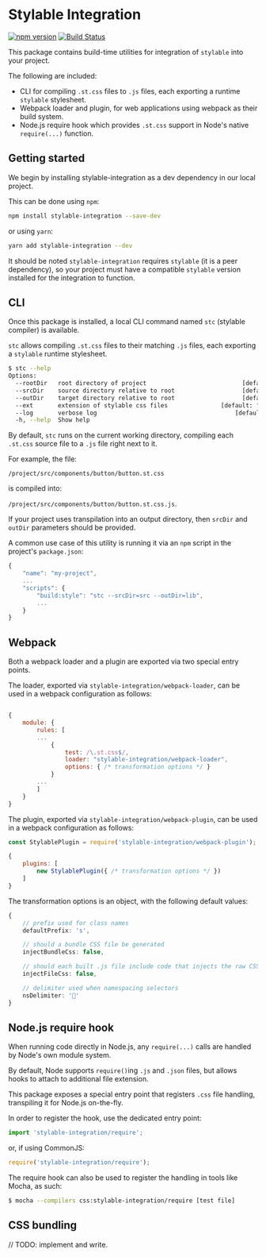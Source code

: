 # Stylable Integration
[![npm version](https://badge.fury.io/js/stylable-integration.svg)](https://www.npmjs.com/package/stylable-integration)
[![Build Status](https://travis-ci.com/wixplosives/stylable-integration.svg?token=JxepjChyzQB66ehAYhtG&branch=master)](https://travis-ci.com/wixplosives/stylable-integration)

This package contains build-time utilities for integration of `stylable` into your project.

The following are included:
- CLI for compiling `.st.css` files to `.js` files, each exporting a runtime `stylable` stylesheet.
- Webpack loader and plugin, for web applications using webpack as their build system.
- Node.js require hook which provides `.st.css` support in Node's native `require(...)` function.

## Getting started

We begin by installing stylable-integration as a dev dependency in our local project.

This can be done using `npm`:

```bash
npm install stylable-integration --save-dev
```

or using `yarn`:

```bash
yarn add stylable-integration --dev
```

It should be noted `stylable-integration` requires `stylable` (it is a peer dependency), so your project must have a compatible `stylable` version installed for the integration to function.

## CLI

Once this package is installed, a local CLI command named `stc` (stylable compiler) is available.

`stc` allows compiling `.st.css` files to their matching `.js` files, each exporting a `stylable` runtime stylesheet.

```bash
$ stc --help
Options:
  --rootDir   root directory of project                           [default: cwd]
  --srcDir    source directory relative to root                   [default: "."]
  --outDir    target directory relative to root                   [default: "."]
  --ext       extension of stylable css files               [default: ".st.css"]
  --log       verbose log                                       [default: false]
  -h, --help  Show help                                                [boolean]
```

By default, `stc` runs on the current working directory, compiling each `.st.css` source file to a `.js` file right next to it.

For example, the file:

`/project/src/components/button/button.st.css`

is compiled into:

`/project/src/components/button/button.st.css.js`.

If your project uses transpilation into an output directory, then `srcDir` and `outDir` parameters should be provided.

A common use case of this utility is running it via an `npm` script in the project's `package.json`:

```js
{
    "name": "my-project",
    ...
    "scripts": {
        "build:style": "stc --srcDir=src --outDir=lib",
        ...
    }
}
```

## Webpack

Both a webpack loader and a plugin are exported via two special entry points.

The loader, exported via `stylable-integration/webpack-loader`, can be used in a  webpack configuration as follows:

```js

{
    module: {
        rules: [
        ...
            {
                test: /\.st.css$/,
                loader: "stylable-integration/webpack-loader",
                options: { /* transformation options */ }
            }
        ...
        ]
    }
}

```

The plugin, exported via `stylable-integration/webpack-plugin`, can be used in a  webpack configuration as follows:

```js
const StylablePlugin = require('stylable-integration/webpack-plugin');

{
    plugins: [
        new StylablePlugin({ /* transformation options */ })
    ]
}

```
The transformation options is an object, with the following default values:
```ts
{
    // prefix used for class names
    defaultPrefix: 's',

    // should a bundle CSS file be generated
    injectBundleCss: false,

    // should each built .js file include code that injects the raw CSS to the page (when loaded in the browser)
    injectFileCss: false,

    // delimiter used when namespacing selectors
    nsDelimiter: '💠'
}
```

## Node.js require hook

When running code directly in Node.js, any `require(...)` calls are handled by Node's own module system.

By default, Node supports `require()`ing `.js` and `.json` files, but allows hooks to attach to additional file extension.

This package exposes a special entry point that registers `.css` file handling, transpiling it for Node.js on-the-fly.

In order to register the hook, use the dedicated entry point:

```ts
import 'stylable-integration/require';
```

or, if using CommonJS:

```js
require('stylable-integration/require');
```

The require hook can also be used to register the handling in tools like Mocha, as such:

```bash
$ mocha --compilers css:stylable-integration/require [test file]
```

## CSS bundling

// TODO: implement and write.
